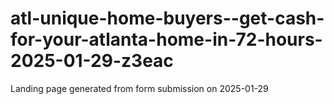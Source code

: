 # atl-unique-home-buyers--get-cash-for-your-atlanta-home-in-72-hours-2025-01-29-z3eac
Landing page generated from form submission on 2025-01-29
